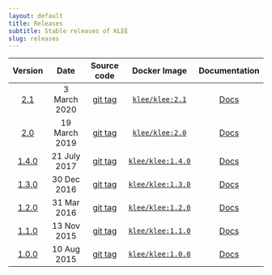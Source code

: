 ```yaml
---
layout: default
title: Releases
subtitle: Stable releases of KLEE
slug: releases
---
```


| Version         | Date          | Source code      | Docker Image            | Documentation  |
|:---------------:|:-------------:|:----------------:|:-----------------------:|:--------------:|
| [2.1][rn2_1]  |   3 March 2020 | [git tag][tb2_1] | [`klee/klee:2.1`][di] | [Docs][doc2_1] |
| [2.0][rn2_0]  |  19 March 2019 | [git tag][tb2_0] | [`klee/klee:2.0`][di] | [Docs][doc2_0] |
| [1.4.0][rn1_4]  |  21 July 2017 | [git tag][tb1_4] | [`klee/klee:1.4.0`][di] | [Docs][doc1_4] |
| [1.3.0][rn1_3]  |  30 Dec 2016  | [git tag][tb1_3] | [`klee/klee:1.3.0`][di] | [Docs][doc1_3] |
| [1.2.0][rn1_2]  |  31 Mar 2016  | [git tag][tb1_2] | [`klee/klee:1.2.0`][di] | [Docs][doc1_2] |
| [1.1.0][rn1_1]  |  13 Nov 2015  | [git tag][tb1_1] | [`klee/klee:1.1.0`][di] | [Docs][doc1_1] |
| [1.0.0][rn1_0]  |  10 Aug 2015  | [git tag][tb1_0] | [`klee/klee:1.0.0`][di] | [Docs][doc1_0] |

[rn2_1]: {{site.repository}}/releases/tag/v2.1
[rn2_0]: {{site.repository}}/releases/tag/v2.0
[rn1_4]: {{site.repository}}/releases/tag/v1.4.0
[rn1_3]: {{site.repository}}/releases/tag/v1.3.0
[rn1_2]: {{site.repository}}/releases/tag/v1.2.0
[rn1_1]: {{site.repository}}/releases/tag/v1.1.0
[rn1_0]: {{site.repository}}/releases/tag/v1.0.0

[doc2_1]: {{site.baseurl}}/releases/docs/v2.1
[doc2_0]: {{site.baseurl}}/releases/docs/v2.0
[doc1_4]: {{site.baseurl}}/releases/docs/v1.4.0
[doc1_3]: {{site.baseurl}}/releases/docs/v1.3.0
[doc1_2]: {{site.baseurl}}/releases/docs/v1.2.0
[doc1_1]: {{site.baseurl}}/releases/docs/v1.1.0
[doc1_0]: {{site.baseurl}}/releases/docs/v1.0.0

[tb2_1]: {{site.repository}}/tree/v2.1
[tb2_0]: {{site.repository}}/tree/v2.0
[tb1_4]: {{site.repository}}/tree/v1.4.0
[tb1_3]: {{site.repository}}/tree/v1.3.0
[tb1_2]: {{site.repository}}/tree/v1.2.0
[tb1_1]: {{site.repository}}/tree/v1.1.0
[tb1_0]: {{site.repository}}/tree/v1.0.0

[di]: https://hub.docker.com/r/klee/klee/tags/
